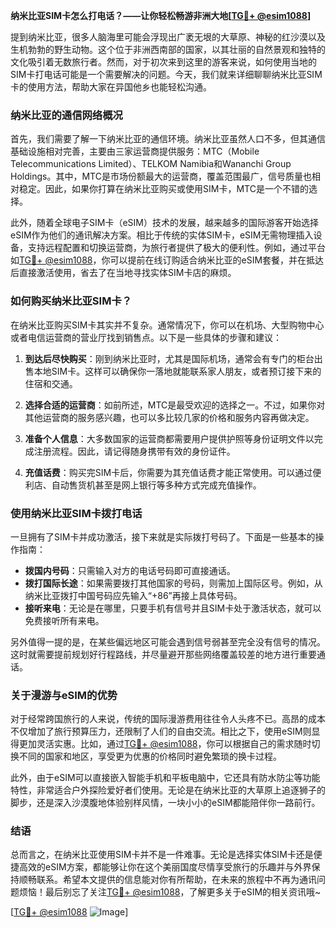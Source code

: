 **纳米比亚SIM卡怎么打电话？——让你轻松畅游非洲大地[[TG💪+ @esim1088](https://t.me/s/esim1088)]**

提到纳米比亚，很多人脑海里可能会浮现出广袤无垠的大草原、神秘的红沙漠以及生机勃勃的野生动物。这个位于非洲西南部的国家，以其壮丽的自然景观和独特的文化吸引着无数旅行者。然而，对于初次来到这里的游客来说，如何使用当地的SIM卡打电话可能是一个需要解决的问题。今天，我们就来详细聊聊纳米比亚SIM卡的使用方法，帮助大家在异国他乡也能轻松沟通。

### 纳米比亚的通信网络概况

首先，我们需要了解一下纳米比亚的通信环境。纳米比亚虽然人口不多，但其通信基础设施相对完善，主要由三家运营商提供服务：MTC（Mobile Telecommunications Limited）、TELKOM Namibia和Wananchi Group Holdings。其中，MTC是市场份额最大的运营商，覆盖范围最广，信号质量也相对稳定。因此，如果你打算在纳米比亚购买或使用SIM卡，MTC是一个不错的选择。

此外，随着全球电子SIM卡（eSIM）技术的发展，越来越多的国际游客开始选择eSIM作为他们的通讯解决方案。相比于传统的实体SIM卡，eSIM无需物理插入设备，支持远程配置和切换运营商，为旅行者提供了极大的便利性。例如，通过平台如[TG💪+ @esim1088](https://t.me/s/esim1088)，你可以提前在线订购适合纳米比亚的eSIM套餐，并在抵达后直接激活使用，省去了在当地寻找实体SIM卡店的麻烦。

### 如何购买纳米比亚SIM卡？

在纳米比亚购买SIM卡其实并不复杂。通常情况下，你可以在机场、大型购物中心或者电信运营商的营业厅找到销售点。以下是一些具体的步骤和建议：

1. **到达后尽快购买**：刚到纳米比亚时，尤其是国际机场，通常会有专门的柜台出售本地SIM卡。这样可以确保你一落地就能联系家人朋友，或者预订接下来的住宿和交通。

2. **选择合适的运营商**：如前所述，MTC是最受欢迎的选择之一。不过，如果你对其他运营商的服务感兴趣，也可以多比较几家的价格和服务内容再做决定。

3. **准备个人信息**：大多数国家的运营商都需要用户提供护照等身份证明文件以完成注册流程。因此，请记得随身携带有效的身份证件。

4. **充值话费**：购买完SIM卡后，你需要为其充值话费才能正常使用。可以通过便利店、自动售货机甚至是网上银行等多种方式完成充值操作。

### 使用纳米比亚SIM卡拨打电话

一旦拥有了SIM卡并成功激活，接下来就是实际拨打号码了。下面是一些基本的操作指南：

- **拨国内号码**：只需输入对方的电话号码即可直接通话。
- **拨打国际长途**：如果需要拨打其他国家的号码，则需加上国际区号。例如，从纳米比亚拨打中国号码应先输入“+86”再接上具体号码。
- **接听来电**：无论是在哪里，只要手机有信号并且SIM卡处于激活状态，就可以免费接听所有来电。

另外值得一提的是，在某些偏远地区可能会遇到信号弱甚至完全没有信号的情况。这时就需要提前规划好行程路线，并尽量避开那些网络覆盖较差的地方进行重要通话。

### 关于漫游与eSIM的优势

对于经常跨国旅行的人来说，传统的国际漫游费用往往令人头疼不已。高昂的成本不仅增加了旅行预算压力，还限制了人们的自由交流。相比之下，使用eSIM则显得更加灵活实惠。比如，通过[TG💪+ @esim1088](https://t.me/s/esim1088)，你可以根据自己的需求随时切换不同的国家和地区，享受更为优惠的价格同时避免繁琐的换卡过程。

此外，由于eSIM可以直接嵌入智能手机和平板电脑中，它还具有防水防尘等功能特性，非常适合户外探险爱好者们使用。无论是在纳米比亚的大草原上追逐狮子的脚步，还是深入沙漠腹地体验别样风情，一块小小的eSIM都能陪伴你一路前行。

### 结语

总而言之，在纳米比亚使用SIM卡并不是一件难事。无论是选择实体SIM卡还是便捷高效的eSIM方案，都能够让你在这个美丽国度尽情享受旅行的乐趣并与外界保持顺畅联系。希望本文提供的信息能对你有所帮助，在未来的旅程中不再为通讯问题烦恼！最后别忘了关注[TG💪+ @esim1088](https://t.me/s/esim1088)，了解更多关于eSIM的相关资讯哦~

[[TG💪+ @esim1088](https://t.me/s/esim1088) ![Image](https://i.postimg.cc/4NQfJmqS/Snipaste-2025-05-13-00-14-12.png)]